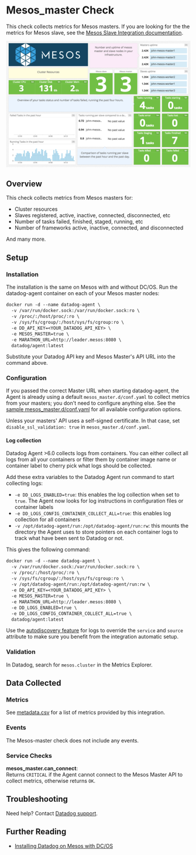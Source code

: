 # Mesos_master Check

This check collects metrics for Mesos masters. If you are looking for the the metrics for Mesos slave, see the [Mesos Slave Integration documentation][1].

![Mesos master Dashboard][2]

## Overview

This check collects metrics from Mesos masters for:

* Cluster resources
* Slaves registered, active, inactive, connected, disconnected, etc
* Number of tasks failed, finished, staged, running, etc
* Number of frameworks active, inactive, connected, and disconnected

And many more.
## Setup

### Installation
The installation is the same on Mesos with and without DC/OS. Run the datadog-agent container on each of your Mesos master nodes:

```
docker run -d --name datadog-agent \
  -v /var/run/docker.sock:/var/run/docker.sock:ro \
  -v /proc/:/host/proc/:ro \
  -v /sys/fs/cgroup/:/host/sys/fs/cgroup:ro \
  -e DD_API_KEY=<YOUR_DATADOG_API_KEY> \
  -e MESOS_MASTER=true \
  -e MARATHON_URL=http://leader.mesos:8080 \
  datadog/agent:latest
```

Substitute your Datadog API key and Mesos Master's API URL into the command above.

### Configuration

If you passed the correct Master URL when starting datadog-agent, the Agent is already using a default `mesos_master.d/conf.yaml` to collect metrics from your masters; you don't need to configure anything else. See the [sample mesos_master.d/conf.yaml][3] for all available configuration options.

Unless your masters' API uses a self-signed certificate. In that case, set `disable_ssl_validation: true` in `mesos_master.d/conf.yaml`.

#### Log collection

Datadog Agent >6.0 collects logs from containers. You can either collect all logs from all your containers or filter them by container image name or container label to cherry pick what logs should be collected.

Add these extra variables to the Datadog Agent run command to start collecting logs:

* `-e DD_LOGS_ENABLED=true`: this enables the log collection when set to `true`. The Agent now looks for log instructions in configuration files or container labels
* `-e DD_LOGS_CONFIG_CONTAINER_COLLECT_ALL=true`: this enables log collection for all containers
* `-v /opt/datadog-agent/run:/opt/datadog-agent/run:rw`: this mounts the directory the Agent uses to store pointers on each container logs to track what have been sent to Datadog or not.

This gives the following command:

```
docker run -d --name datadog-agent \
  -v /var/run/docker.sock:/var/run/docker.sock:ro \
  -v /proc/:/host/proc/:ro \
  -v /sys/fs/cgroup/:/host/sys/fs/cgroup:ro \
  -v /opt/datadog-agent/run:/opt/datadog-agent/run:rw \
  -e DD_API_KEY=<YOUR_DATADOG_API_KEY> \
  -e MESOS_MASTER=true \
  -e MARATHON_URL=http://leader.mesos:8080 \
  -e DD_LOGS_ENABLED=true \
  -e DD_LOGS_CONFIG_CONTAINER_COLLECT_ALL=true \
  datadog/agent:latest
```

Use the [autodiscovery feature][4] for logs to override the `service` and `source` attribute to make sure you benefit from the integration automatic setup.

### Validation

In Datadog, search for `mesos.cluster` in the Metrics Explorer.

## Data Collected
### Metrics

See [metadata.csv][5] for a list of metrics provided by this integration.

### Events
The Mesos-master check does not include any events.

### Service Checks

**mesos_master.can_connect**:<br>
Returns `CRITICAL` if the Agent cannot connect to the Mesos Master API to collect metrics, otherwise returns `OK`.

## Troubleshooting
Need help? Contact [Datadog support][6].

## Further Reading

* [Installing Datadog on Mesos with DC/OS][7]


[1]: https://docs.datadoghq.com/integrations/mesos/#mesos-slave-integration
[2]: https://raw.githubusercontent.com/DataDog/integrations-core/master/mesos_master/images/mesos_dashboard.png
[3]: https://github.com/DataDog/integrations-core/blob/master/mesos_master/datadog_checks/mesos_master/data/conf.yaml.example
[4]: https://docs.datadoghq.com/logs/log_collection/docker/#option-2-autodiscovery
[5]: https://github.com/DataDog/integrations-core/blob/master/mesos_master/metadata.csv
[6]: https://docs.datadoghq.com/help
[7]: https://www.datadoghq.com/blog/deploy-datadog-dcos
